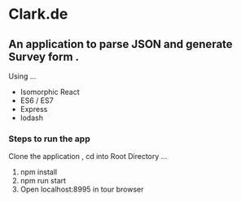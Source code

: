 # Clark.de


## An application to parse JSON and generate Survey form .
Using ...

* Isomorphic React
* ES6 / ES7
* Express
* lodash

### Steps to run the app

Clone the application , cd into Root Directory ...

1. npm install
2. npm run start
3. Open localhost:8995 in tour browser